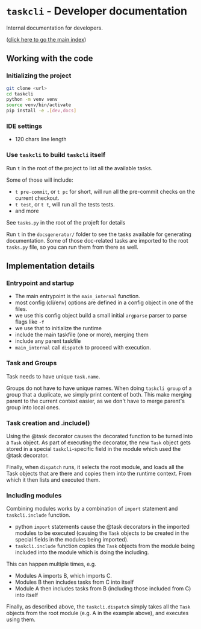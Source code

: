 # `taskcli` - Developer documentation

Internal documentation for developers.

([click here to go the main index](../README.md))

## Working with the code
### Initializing the project
```bash
git clone <url>
cd taskcli
python -m venv venv
source venv/bin/activate
pip install -e .[dev,docs]
```

### IDE settings
- 120 chars line length

### Use `taskcli` to build `taskcli` itself
Run `t` in the root of the project to list all the available tasks.


Some of those will include:
- `t pre-commit`, or `t pc` for short, will run all the pre-commit checks on the current checkout.
- `t test`, or `t t`,  will run all the tests tests.
- and more

See `tasks.py` in the root of the projeft for details

Run `t` in the `docsgenerator/` folder to see the tasks available for generating documentation.
Some of those doc-related tasks are imported to the root `tasks.py` file, so you can run them from there as well.

## Implementation details
### Entrypoint and startup
- The main entrypoint is the `main_internal` function.
- most config (cli/env) options are defined in a config object in one of the files.
- we use this config object build a small initial `argparse` parser to parse flags like `-f`
- we use that to initialize the runtime
- include the main taskfile (one or more), merging them
- include any parent taskfile
- `main_internal` call `dispatch` to proceed with execution.


### Task and Groups
Task needs to have unique `task.name`.

Groups do not have to have unique names. When doing `taskcli group` of a group that a duplicate, we simply print content of both.
This make merging parent to the current context easier, as we don't have to merge parent's group into local ones.


### Task creation and .include()
Using the @task decorator causes the decorated function to be turned into a `Task` object.
As part of executing the decorator, the new `Task` object gets stored in a special `taskcli`-specific field
in the module which used the @task decorator.

Finally, when `dispatch` runs, it selects the root module, and loads all the Task objects that
are there and copies them
into the runtime context. From which it then lists and executed them.

### Including modules
Combining modules works by a combination of `import` statement and `taskcli.include` function.
- python `import` statements cause the @task decorators in the imported modules to be executed
  (causing the `Task` objects to be created in the special fields in the modules being imported).
- `taskcli.include` function copies the `Task` objects from the module being included into the
  module which is doing the including.

This can happen multiple times, e.g.
-  Modules A imports B, which imports C.
-  Modules B then includes tasks from C into itself
-  Module A then includes tasks from B (including those included from C) into itself

Finally, as described above, the `taskcli.dispatch` simply takes all the `Task` objects from the root
module (e.g. A in the example above), and executes using them.